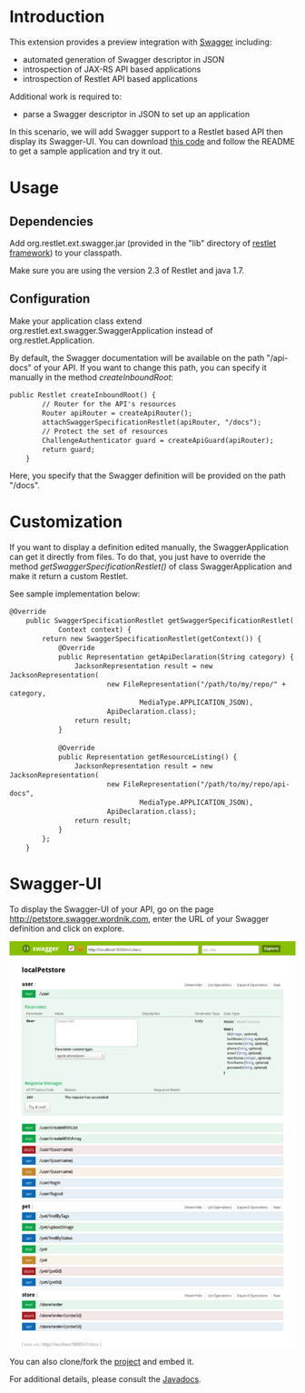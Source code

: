 # Introduction

This extension provides a preview integration with [Swagger](https://helloreverb.com/developers/swagger) including:

- automated generation of Swagger descriptor in JSON
- introspection of JAX-RS API based applications
- introspection of Restlet API based applications

Additional work is required to:

- parse a Swagger descriptor in JSON to set up an application

In this scenario, we will add Swagger support to a Restlet based API then display its Swagger-UI.
You can download [this code](/technical-resources/restlet-framework/archives/examples/swagger/SwaggerApplicationExample.zip) and follow the README to get a sample application and try it out.

# Usage

## Dependencies

Add org.restlet.ext.swagger.jar (provided in the "lib" directory of
[restlet framework](http://restlet.com/downloads/current#release=testing&edition=jse&distribution=zip
"download restlet framework")) to your classpath.

Make sure you are using the version 2.3 of Restlet and java 1.7.

## Configuration

Make your application class extend org.restlet.ext.swagger.SwaggerApplication instead of org.restlet.Application.

By default, the Swagger documentation will be available on the path "/api-docs" of your API. If you want to change this path, you can specify it manually in the method _createInboundRoot_:

<pre class="language-java"><code class="language-java">public Restlet createInboundRoot() {
        // Router for the API's resources
        Router apiRouter = createApiRouter();
        attachSwaggerSpecificationRestlet(apiRouter, "/docs");
        // Protect the set of resources
        ChallengeAuthenticator guard = createApiGuard(apiRouter);
        return guard;
    }
</code></pre>

Here, you specify that the Swagger definition will be provided on the path "/docs".

# Customization

If you want to display a definition edited manually, the SwaggerApplication can get it directly from files. To do that, you just have to override the method _getSwaggerSpecificationRestlet()_ of class SwaggerApplication and make it return a custom Restlet.

See sample implementation below:

<pre class="language-java"><code class="language-java">@Override
    public SwaggerSpecificationRestlet getSwaggerSpecificationRestlet(
            Context context) {
        return new SwaggerSpecificationRestlet(getContext()) {
            @Override
            public Representation getApiDeclaration(String category) {
                JacksonRepresentation<ApiDeclaration> result = new JacksonRepresentation<ApiDeclaration>(
                        new FileRepresentation("/path/to/my/repo/" + category,
                                MediaType.APPLICATION_JSON),
                        ApiDeclaration.class);
                return result;
            }

            @Override
            public Representation getResourceListing() {
                JacksonRepresentation<ApiDeclaration> result = new JacksonRepresentation<ApiDeclaration>(
                        new FileRepresentation("/path/to/my/repo/api-docs",
                                MediaType.APPLICATION_JSON),
                        ApiDeclaration.class);
                return result;
            }
        };
    }
</code></pre>

# Swagger-UI

To display the Swagger-UI of your API, go on the page http://petstore.swagger.wordnik.com, enter the URL of your Swagger definition and click on explore.

![swagger-ui](images/swaggerExtensionSwaggerUI.png)

You can also clone/fork the [project](https://github.com/wordnik/swagger-ui) and embed it.

For additional details, please consult the
[Javadocs](javadocs://jse/ext/org/restlet/ext/swagger/package-summary.html).
